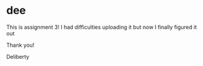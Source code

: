 # dee
This is assignment 3! I had difficulties uploading it but now I finally figured it out

Thank you!

Deliberty